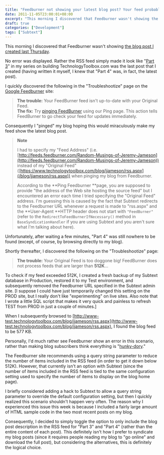 ```yaml
---
title: "Feedburner not showing your latest blog post? Your feed probably exceeds 512K."
date: 2011-11-05T23:00:01+08:00
excerpt: "This morning I discovered that Feedburner wasn't showing the blog post I created last Thursday. No error was displayed. Rather the RSS feed simply made it look like..."
draft: true
categories: ["Development"]
tags: ["Subtext"]
---
```


This morning I discovered that Feedburner wasn't showing[the blog post I created last Thursday](/blog/jjameson/2011/11/03/building-technologytoolbox-com-part-4).

No error was displayed. Rather the RSS feed simply made it look like "[Part 3](/blog/jjameson/2011/10/27/building-technologytoolbox-com-part-3)" in my series on building TechnologyToolbox.com was the last post that I created (having written it myself, I knew that "Part 4" was, in fact, the latest post).

I quickly discovered the following in the "Troubleshootize" page on the[Google Feedburner](http://feedburner.google.com) site:


> **The trouble:** Your FeedBurner feed isn't up-to-date with 
> 	your Original Feed.  
> **The fix:** Try
> 	[pinging FeedBurner](http://feedburner.google.com/fb/a/ping) 
> 	using our Ping page. This action tells FeedBurner to go check your feed 
> 	for updates immediately.


Consequently I "pinged" my blog hoping this would miraculously make my feed show the latest blog post.


> **Note**
> 
> 
> I had to specify my "Feed Address" (i.e.
> 		[http://feeds.feedburner.com/Random-Musings-of-Jeremy-Jameson](http://feeds.feedburner.com/Random-Musings-of-Jeremy-Jameson)) instead 
> 		of my "Original Feed" ([https://www.technologytoolbox.com/blog/jjameson/rss.aspx](/blog/jjameson/rss.aspx)) 
> 		when pinging my blog from Feedburner.
> 
> According to the **Ping Feedburner **page, you are supposed 
> 		to provide "the address of the Web site hosting the source feed" but 
> 		I encountered an error each time I tried specifying the "Original Feed" 
> 		address. I'm guessing this is caused by the fact that Subtext redirects 
> 		to the Feedburner URL whenever a request is made to "rss.aspx" and the
> 		**User-Agent **HTTP header does not start with `"FeedBurner"` (refer to the
> 		`RedirectToFeedBurnerIfNecessary()` method in `BaseSyndicationHandler` if 
> 		you are using Subtext and you aren't sure what I'm talking about here).


Unfortunately, after waiting a few minutes, "Part 4" was still nowhere to be found (except, of course, by browsing directly to my blog).

Shortly thereafter, I discovered the following on the "Troubleshootize" page:


> **The trouble:** Your Original Feed is too doggone big! FeedBurner 
> 	does not process feeds that are larger than **512K**...


To check if my feed exceeded 512K, I created a fresh backup of my Subtext database in Production, restored it to my Test environment, and subsequently removed the Feedburner URL specified in the Subtext admin site. [I suppose I could have just temporarily changed this setting on the PROD site, but I really don't like "experimenting" on live sites. Also note that I wrote a little SQL script that makes it very quick and painless to refresh TEST from PROD in just a couple of minutes.]

When I subsequently browsed to[http://www-test.technologytoolbox.com/blog/jjameson/rss.aspx](http://www-test.technologytoolbox.com/blog/jjameson/rss.aspx), I found the blog feed to be 577 KB.

Personally, I'd much rather see Feedburner show an error in this scenario, rather than making blog subscribers think everything is "[hunky-dory](http://www.merriam-webster.com/dictionary/hunky-dory)."

The Feedburner site recommends using a query string parameter to reduce the number of items included in the RSS feed (in order to get it down below 512K). However, that currently isn't an option with Subtext (since the number of items included in the RSS feed is tied to the same configuration setting used to specify the number of items to display on the blog home page).

I briefly considered adding a hack to Subtext to allow a query string parameter to override the default configuration setting, but then I quickly realized this scenario shouldn't happen very often. The reason why I experienced this issue this week is because I included a fairly large amount of HTML sample code in the two most recent posts on my blog.

Consequently, I decided to simply toggle the option to only include the blog post description in the RSS feed for "Part 3" and "Part 4" (rather than the entire content of each post). This definitely isn't how I prefer to syndicate my blog posts (since it requires people reading my blog to "go online" and download the full post), but considering the alternatives, this is definitely the logical choice.

